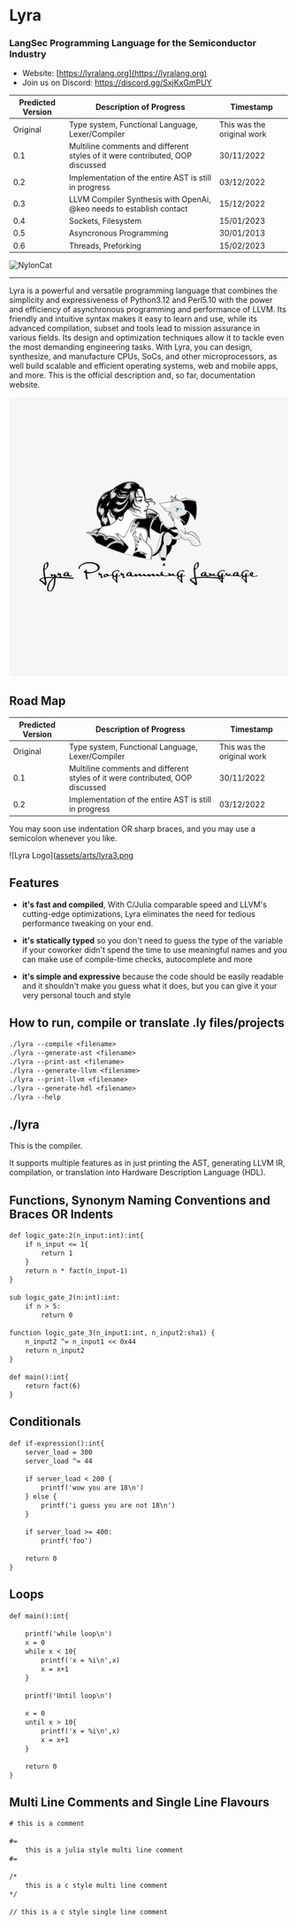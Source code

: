 # Lyra
### LangSec Programming Language for the Semiconductor Industry
- Website: [https://lyralang.org](https://lyralang.org)
- Join us on Discord: https://discord.gg/SxjKxGmPUY

| Predicted Version | Description of Progress | Timestamp |
| --------------- | --------------- | --------------- |
| Original | Type system, Functional Language, Lexer/Compiler | This was the original work |
| 0.1 | Multiline comments and different styles of it were contributed, OOP discussed | 30/11/2022 |
| 0.2 | Implementation of the entire AST is still in progress | 03/12/2022 |
| 0.3 | LLVM Compiler Synthesis with OpenAi, @keo needs to establish contact | 15/12/2022 |
| 0.4 | Sockets, Filesystem | 15/01/2023 |
| 0.5 | Asyncronous Programming | 30/01/2013 |
| 0.6 | Threads, Preforking | 15/02/2023 |


![NylonCat](https://i.ibb.co/PtzDCYK/nylon.gif)

--------------
Lyra is a powerful and versatile programming language that combines the simplicity and expressiveness of Python3.12 and Perl5.10 with the power and efficiency of asynchronous programming and performance of LLVM. Its friendly and intuitive syntax makes it easy to learn and use, while its advanced compilation, subset and tools lead to mission assurance in various fields. Its design and optimization techniques allow it to tackle even the most demanding engineering tasks. With Lyra, you can design, synthesize, and manufacture CPUs, SoCs, and other microprocessors, as well build scalable and efficient operating systems, web and mobile apps, and more.
This is the official description and, so far, documentation website.

![Lyra Logo](https://github.com/zdanl/lyra-lang/raw/main/assets/arts/lyra3.png)


## Road Map

| Predicted Version | Description of Progress | Timestamp |
| --------------- | --------------- | --------------- |
| Original | Type system, Functional Language, Lexer/Compiler | This was the original work |
| 0.1 | Multiline comments and different styles of it were contributed, OOP discussed | 30/11/2022 |
| 0.2 | Implementation of the entire AST is still in progress | 03/12/2022 |

You may soon use indentation OR sharp braces, and you may use a semicolon whenever you like. 
 
 ![Lyra Logo]([assets/arts/lyra3.png](https://github.com/zdanl/lyra-lang/raw/main/assets/arts/lyra1.jpg)
 
 ## Features
- **it's fast and compiled**, With C/Julia comparable speed and LLVM's cutting-edge optimizations, Lyra eliminates the need for tedious performance tweaking on your end.

- **it's statically typed** so you don't need to guess the type of the variable if your coworker didn't spend the time to use meaningful names and you can make use of compile-time checks, autocomplete and more

- **it's simple and expressive** because the code should be easily readable and it shouldn't make you guess what it does, but you can give it your very personal touch and style



## How to run, compile or translate .ly files/projects

```
./lyra --compile <filename>
./lyra --generate-ast <filename>
./lyra --print-ast <filename>
./lyra --generate-llvm <filename>
./lyra --print-llvm <filename>
./lyra --generate-hdl <filename>
./lyra --help

```
 
## ./lyra

This is the compiler.

It supports multiple features as in just printing the AST, generating LLVM IR, compilation, or translation into Hardware Description Language (HDL).

## Functions, Synonym Naming Conventions and Braces OR Indents

```
def logic_gate:2(n_input:int):int{
    if n_input <= 1{
        return 1
    }
    return n * fact(n_input-1)
}

sub logic_gate_2(n:int):int:
    if n > 5:
        return 0

function logic_gate_3(n_input1:int, n_input2:sha1) {
    n_input2 ^= n_input1 << 0x44
    return n_input2
}

def main():int{
    return fact(6)
}
```

## Conditionals

```
def if-expression():int{
    server_load = 300
    server_load ^= 44
    
    if server_load < 200 {
        printf('wow you are 18\n')
    } else {
        printf('i guess you are not 18\n')
    }
    
    if server_load >= 400:
        printf('foo')

    return 0
}
```

## Loops

```
def main():int{

    printf('while loop\n')
    x = 0
    while x < 10{
        printf('x = %i\n',x)
        x = x+1
    }

    printf('Until loop\n')

    x = 0
    until x > 10{
        printf('x = %i\n',x)
        x = x+1
    }

    return 0
}
````

## Multi Line Comments and Single Line Flavours

```
# this is a comment

#=
    this is a julia style multi line comment
#=

/*
    this is a c style multi line comment
*/

// this is a c style single line comment

```
